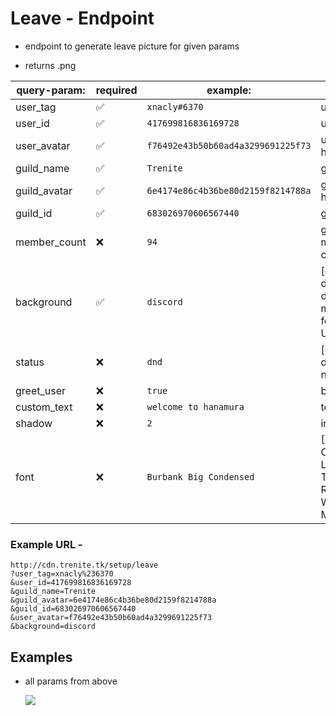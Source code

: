 # Leave - Endpoint

-   endpoint to generate leave picture for given params

-   returns .png

| query-param: | required           | example:                           | values:                                                                |
| ------------ | ------------------ | ---------------------------------- | ---------------------------------------------------------------------- |
| user_tag     | :white_check_mark: | `xnacly#6370`                      | user tag                                                               |
| user_id      | :white_check_mark: | `417699816836169728`               | user id                                                                |
| user_avatar  | :white_check_mark: | `f76492e43b50b60ad4a3299691225f73` | user avatar hash                                                       |
| guild_name   | :white_check_mark: | `Trenite`                          | guild name                                                             |
| guild_avatar | :white_check_mark: | `6e4174e86c4b36be80d2159f8214788a` | guild avatar hash                                                      |
| guild_id     | :white_check_mark: | `683026970606567440`               | guild id                                                               |
| member_count | :x:                | `94`                               | guild member count                                                     |
| background   | :white_check_mark: | `discord`                          | [discord, default, default_small, minecraft, fortnite] / URL           |
| status       | :x:                | `dnd`                              | [online, idle, dnd, offline, none]                                     |
| greet_user   | :x:                | `true`                             | boolean                                                                |
| custom_text  | :x:                | `welcome to hanamura`              | text                                                                   |
| shadow       | :x:                | `2`                                | integer                                                                |
| font         | :x:                | `Burbank Big Condensed`            | [Burbank Big Condensed, Lypix, Arial, Times New Roman, Whitney Medium] |

### Example URL -

```
http://cdn.trenite.tk/setup/leave
?user_tag=xnacly%236370
&user_id=417699816836169728
&guild_name=Trenite
&guild_avatar=6e4174e86c4b36be80d2159f8214788a
&guild_id=683026970606567440
&user_avatar=f76492e43b50b60ad4a3299691225f73
&background=discord
```

## Examples

-   all params from above

    <kbd>

    <img src="https://cdn.discordapp.com/attachments/737401768098398389/748981608882765904/leave.png"/>

    <kbd/>
